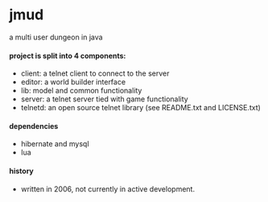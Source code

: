 jmud
====

a multi user dungeon in java

#### project is split into 4 components:
* client: a telnet client to connect to the server
* editor: a world builder interface
* lib: model and common functionality
* server: a telnet server tied with game functionality
* telnetd: an open source telnet library (see README.txt and LICENSE.txt)

#### dependencies
* hibernate and mysql
* lua

#### history
* written in 2006, not currently in active development.